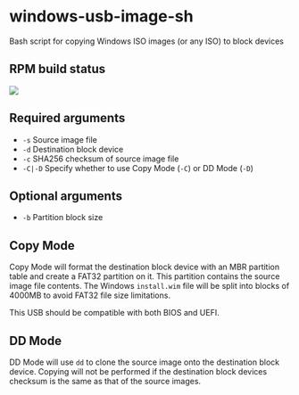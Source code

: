 # windows-usb-image-sh

Bash script for copying Windows ISO images (or any ISO) to block devices

## RPM build status

<a href="https://copr.fedorainfracloud.org/coprs/socminarch/windows-usb-image-sh/package/windows-usb-image-sh/"><img src="https://copr.fedorainfracloud.org/coprs/socminarch/windows-usb-image-sh/package/windows-usb-image-sh/status_image/last_build.png" /></a>

## Required arguments
* `-s`    Source image file
* `-d`    Destination block device
* `-c`    SHA256 checksum of source image file
* `-C|-D` Specify whether to use Copy Mode (`-C`) or DD Mode (`-D`)

## Optional arguments
* `-b`    Partition block size

## Copy Mode
Copy Mode will format the destination block device with an MBR partition table and create a FAT32 partition on it. This partition contains the source image file contents. The Windows `install.wim` file will be split into blocks of 4000MB to avoid FAT32 file size limitations.

This USB should be compatible with both BIOS and UEFI.

## DD Mode
DD Mode will use `dd` to clone the source image onto the destination block device. Copying will not be performed if the destination block devices checksum is the same as that of the source images.